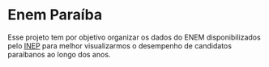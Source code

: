 # Enem Paraíba
Esse projeto tem por objetivo organizar os dados do ENEM disponibilizados pelo [INEP](http://portal.inep.gov.br/microdados) para melhor visualizarmos o desempenho de candidatos paraibanos ao longo dos anos.
